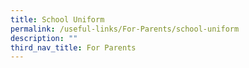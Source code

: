 ```yaml
---
title: School Uniform
permalink: /useful-links/For-Parents/school-uniform
description: ""
third_nav_title: For Parents
---
```


